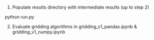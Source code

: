 1. Populate results directory with intermediate results (up to step 2)

python run.py

2. Evaluate gridding algorithms in gridding_v1_pandas.ipynb & gridding_v1_numpy.ipynb
